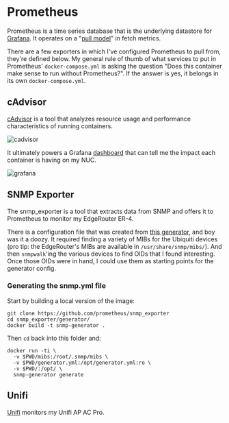 # Prometheus

Prometheus is a time series database that is the underlying datastore for [Grafana](../grafana). It operates on a "[pull model](https://prometheus.io/docs/introduction/faq/#why-do-you-pull-rather-than-push?)" in fetch metrics.

There are a few exporters in which I've configured Prometheus to pull from, they're defined below. My general rule of thumb of what services to put in Prometheus' `docker-compose.yml` is asking the question "Does this container make sense to run without Prometheus?". If the answer is yes, it belongs in its own `docker-compose.yml`.

## cAdvisor

[cAdvisor](https://github.com/google/cadvisor) is a tool that analyzes resource usage and performance characteristics of running containers.

![cadvisor](https://user-images.githubusercontent.com/934497/44185284-5e00da00-a0e1-11e8-9189-928306795ebe.png)

It ultimately powers a Grafana [dashboard](https://grafana.com/dashboards/193) that can tell me the impact each container is having on my NUC.

![grafana](https://user-images.githubusercontent.com/934497/44185320-8c7eb500-a0e1-11e8-8e92-5f93545edbe5.png)

## SNMP Exporter

The snmp\_exporter is a tool that extracts data from SNMP and offers it to Prometheus to monitor my EdgeRouter ER-4.

There is a configuration file that was created from [this generator](https://github.com/prometheus/snmp_exporter/blob/26b3c855fb72b64527881a5acb8597ef49b00f9f/generator/README.md), and boy was it a doozy. It required finding a variety of MIBs for the Ubiquiti devices (pro tip: the EdgeRouter's MIBs are available in `/usr/share/snmp/mibs/`). And then `snmpwalk`'ing the various devices to find OIDs that I found interesting. Once those OIDs were in hand, I could use them as starting points for the generator config.

### Generating the snmp.yml file

Start by building a local version of the image:

```
git clone https://github.com/prometheus/snmp_exporter
cd snmp_exporter/generator/
docker build -t snmp-generator .
```

Then `cd` back into this folder and:

```
docker run -ti \
  -v $PWD/mibs:/root/.snmp/mibs \
  -v $PWD/generator.yml:/opt/generator.yml:ro \
  -v $PWD/:/opt/ \
  snmp-generator generate
```

## Unifi

[Unifi](../unifi/) monitors my Unifi AP AC Pro.
